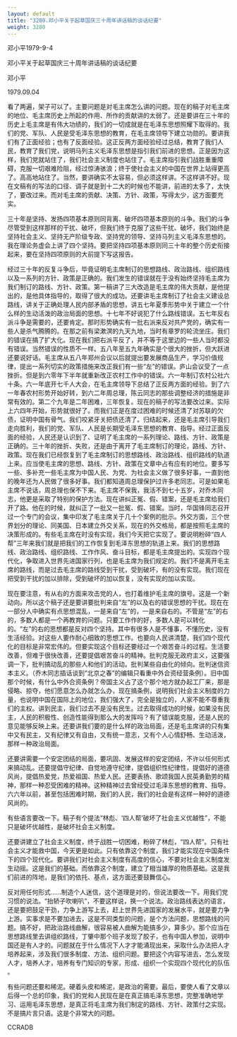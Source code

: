 ```yaml
---
layout: default
title: "3280.邓小平关于起草国庆三十周年讲话稿的谈话纪要"
weight: 3280
---
```


邓小平1979-9-4

邓小平关于起草国庆三十周年讲话稿的谈话纪要

邓小平

1979.09.04

看了两遍，架子可以了。主要问题是对毛主席怎么讲的问题。现在的稿子对毛主席的地位、毛主席历史上所起的作用、所作的贡献讲的太弱了。还是要讲在三十年的历史上毛主席是有伟大功绩的，我们的一切成就是在毛泽东思想照耀下取得的。我们的党、军队、人民是受毛泽东思想的教育，在毛主席领导下建立功勋的。要讲我们有了正面经验；也有了反面经验。这正反两方面经验经过总结，教育了我们人民，教育了我们党，说明马列主义毛泽东思想是指引我们前进的思想。正是因为这样，我们党就站住了，我们社会主义制度也站住了。毛主席指引我们战胜重重障碍，克服一切艰难险阻，经过惊涛骇浪；终于使社会主义的中国在世界上站得更高了。高高地站住了。当然，要讲确实不太容易，但必须这样讲。不这样讲不好。现在文稿有的写法的口径、调子就是到十二大的时候也不能讲，前进的太多了，太快了，要改过来。而对毛主席的贡献、决策、方针、政策，写得太少，这方面要充实。

三十年是坚持、发扬四项基本原则同背离、破坏四项基本原则的斗争。我们的斗争尽管受到这样那样的干扰、破坏，但我们终于克服了这些干扰、破坏，我们始终是坚持社会主义、坚持无产阶级专政、坚持党的领导、坚持马列主义毛泽东思想的。我在理论务虚会上讲了四个坚持。要把坚持四项基本原则同三十年的整个历史衔接起来，要在坚持四项原则的大前提下写这报告。

经过三十年的反复斗争后，毕竟证明毛主席制订的思想路线、政治路线、组织路线以及一系列的方针、政策是正确的。我们发生的错误就在于没有始终坚持毛主席为我们制订的路线、方针、政策。第一稿讲了三大改造是毛主席的伟大贡献，是他提出的，是他具体指导的，取得了很大的成功。还要讲毛主席制订了社会主义建设总路线，讲关于正确处理人民内部矛盾的思想，讲五七年夏季形势中关于建立一个什么样的生动活泼的政治局面的思想。十七年不好说犯了什么路线错误。五七年反右派斗争是需要的，还要肯定。那时形势确实有一批右派来反对共产党的，确实有一些人是杀气腾腾的。在那之前有梁漱溟的九天九地，当时有章罗的轮流坐庄。我们的错误在搞了扩大化。现在我们把右派平反了，并不等于这里边的一些人当时都没有错误。当然错误的性质不一样。五八年至五九年确实是个很大的挫折，但大跃进还要说好话。毛主席从五八年郑州会议以后就提出要发展商品生产，学习价值规律，提出一系列切实的政策措施来改正我们有一些“左”的错误。庐山会议受了一点挫折。但是到六零年下半年就重新改正农村工作中的错误。六一年制订农村公社六十条。六一年底开七千人大会，在毛主席领导下总结了正反两方面的经验。到了六一年春农村形势开始好转，到六二年周总理，陈云同志的那些调整经济的措施是非常有效的。第二个九年是二年困难，三年恢复。现在的稿子的写法要改过来。实际上六四年开始，形势就很好了。而我们正是在度过困难的时候还清了对苏联的欠债，证明中国有骨气。我们咬紧牙关把债还清了。归结起来，还是毛主席引导我们走向胜利，我们的党、军队、人民是长期受毛泽东思想的教育、指导。经过正面反面的经验，人民还是认识到了、证明了毛主席的一系列理论、路线、方针、政策是正确的。三十年的挫折、失败，还是由于离开了毛主席制订的理论，路线、方针、政策。现在我们已经恢复到了毛主席制订的思想路线、政治路线、组织路线的轨道上来。应当使毛主席的思想、路线、方针、政策在文章中占有应有的地位。要多写一些、多补充一些毛主席为中国人民、为党、为社会主义做了很多好事，一直到他的晚年还为人民做了很多好事。我们都知道周总理保护过许多老同志。可是如果毛主席不说话，周总理也保不下来。毛主席不保我，我活不到七十五岁，对乔木同志，他更是采取了特别的保护方法。现在讲纠正冤、假、错案，还是毛主席给我们开了路。他在的时候，就纠正了一批又一批冤、假、错案。当时，华国锋同志召开过一个专门的会议，集中印发了毛主席关于几十个案例的批示。外交方面，三个世界划分的理论、同美国、日本建立外交关系，现在的外交格局，都是按照毛主席的决策形成的。有些毛主席在时没有实现，我们今天把它实现了。要说明粉碎“四人帮”三年来我们就是把我们的工作恢复到毛泽东思想的轨道上来。我们的思想路线、政治路线、组织路线、工作作风、奋斗目标，都是毛主席提出的。实现四个现代化，争取进入世界先进国家行列，也是毛主席为我们规定的。我们不是离开毛主席的路线，而是过去毛主席的路线受到干扰，受到破坏，有的没有实现。我们现在把受到干扰的加以排除，受到破坏的加以恢复，没有实现的加以实现。

现在要注意，有从右的方面来攻击党的人，也打着维护毛主席的旗号。这是一个新动向。所以这个稿子还是要讲要批判来自“左”的以及右的错误思想的干扰。现在在一部分人中确实有点思想混乱，一是来自“左”的，一是来自右的。不管是“左”的右的，多数人都是一个再教育的问题。只要工作作的好，多数人是可以转化的。“左”的右的思想都是反对四个坚持。其中有很多人是不懂事，不懂历史，没有生活经验。对这些人要作耐心细致的思想工作。也要向人民讲清楚，我们四个现代化的目标是非常宏伟的。但要实现这个目标还要经过一个艰苦奋斗的过程。生活要改善，但难于很快改善，还要提倡艰苦奋斗的精神。批判克服无政府主义，这要强调一下，批判搞动乱的那些人和他们的活动。批判某些自由化的倾向。批判迷信资本主义。（乔木同志插话谈到“北京之春”的编辑只看重中外合资经营条例）。旧中国那个时候，有什么中外合资条例？帝国主义占了这个那个地方就办起工厂来，那是侵略、掠夺，他们愿意怎么办就怎么办，现在搞条例，说明我们社会主义制度的力量，也说明中国在国际上的地位，我们强大了，完全是独立的，人家不能不尊重我们的主权。讲到民主，我们过去不是没有民生。过去取得成功的时候，如果没有民主，人民的积极性、创造性能得到那么大的发挥吗？有了错误能克服，还是人民的意见能够反映上来。还要讲我们要的是什么样的政治局面，还是毛主席讲的只有集中又有民主，又有纪律又有自由，又有统一意志，又有个人心情舒畅、生动活泼，那样一种政治局面。

还要讲需要一个安定团结的局面，要巩固、发展这样的安定团结，不许以任何形式来搞动乱。还要提倡守纪律、自觉地遵守纪律，提倡组织性纪律性，提倡好的道德风尚，提倡热爱党，热爱祖国、热爱人民。还要表扬、歌颂我国人民英勇勤劳的精神，那样一种忍受困难的精神。这种精神过去曾经受过毛泽东思想的教育、指导。六六年以前，甚至包括困难时期，我们的人民，我们的社会是有这样一种好的道德风尚的。

有些语言要改一下。稿子有个提法“林彪、‘四人帮’破坏了社会主义优越性”，不能只是破坏优越性，是破坏社会主义制度。

还要讲建立了社会主义制度，终于战胜一切困难，粉碎了林彪，“四人帮”。只有社会主义才能救中国，今天更是如此。只有依靠这个制度，我们才能实现在中国条件下的四个现代化。要讲我们对社会主义制度有高度的信心，不要对社会主义制度发生动摇。这是我们的基础。而依靠这个制度，建立了相当雄厚的物质基础。这是我们前进的阵地，是我们的依托、基点，这方面还要鼓舞信心。

反对用任何形式……制造个人迷信，这个道理是对的，但说法要改一下。用我们党习惯的说法。“抬轿子吹喇叭”，不要这样说，换一个说法。政治路线表达的语言，还是要把鼓足干劲，力争上游写上去，赶上世界先进国家的发展水平，就是要力争上游。实事求是不要加进去，这是不同类型的问题，是个方法问题，思想路线的问题。搞不好，把政治路线曲解，很容易被人曲解为能搞多少，算多少。那个应当在思想路线里去讲组织路线，丁肇中那个班子发现了胶子，也有中国人参加，说明中国还是有人才的。问题就在于什么情况下人才才能涌现出来，采取什么办法把人才培养起来，涉及我们很多制度、方法、组织问题。要把这个内容写进去，怎么发现人才，培养人才，培养有专门知识的专家，形成、组织一个实现四个现代化的队伍 。

有些问题还要和稀泥。硬着头皮和稀泥，是政治的需要。最后，要使人看了文章以后得一个总的印象，我们的党和人民现在是在真正搞毛泽东思想，完整准确地学习、运用毛泽东思想，是真正将毛主席为我们制定的路线、方针、政策付之实现。不是搞片言只语。这是个非常大的问题。

CCRADB

